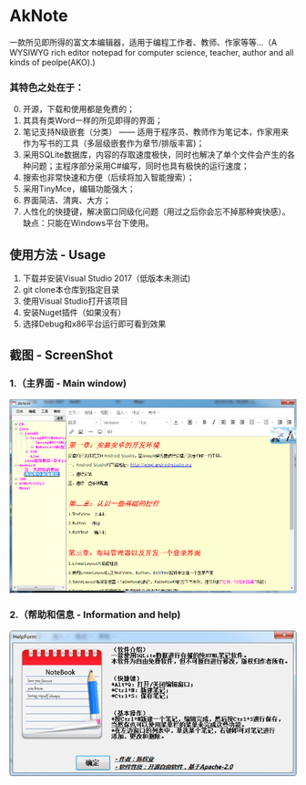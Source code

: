 # AkNote
一款所见即所得的富文本编辑器，适用于编程工作者、教师、作家等等...（A WYSIWYG rich editor notepad for computer science, teacher, author and all kinds of peolpe(AKO).) 
### 其特色之处在于：
0. 开源，下载和使用都是免费的；
1. 其具有类Word一样的所见即得的界面；
2. 笔记支持N级嵌套（分类） —— 适用于程序员、教师作为笔记本，作家用来作为写书的工具（多层级嵌套作为章节/排版丰富)；
3. 采用SQLite数据库，内容的存取速度极快，同时也解决了单个文件会产生的各种问题；主程序部分采用C#编写，同时也具有极快的运行速度；
4. 搜索也非常快速和方便（后续将加入智能搜索）；
5. 采用TinyMce，编辑功能强大；
6. 界面简洁、清爽、大方；
7. 人性化的快捷键，解决窗口同级化问题（用过之后你会忘不掉那种爽快感）。
缺点：只能在Windows平台下使用。

## 使用方法 - Usage
1. 下载并安装Visual Studio 2017（低版本未测试)
2. git clone本仓库到指定目录
3. 使用Visual Studio打开该项目
4. 安装Nuget插件（如果没有）
5. 选择Debug和x86平台运行即可看到效果

## 截图 - ScreenShot
### 1.（主界面 - Main window)
![main_window](https://github.com/AiziChen/AkNote/blob/master/screenshot/screenshot_main2.png)
### 2.（帮助和信息 - Information and help)
![information](https://github.com/AiziChen/AkNote/blob/master/screenshot/screenshot_inf.png)
